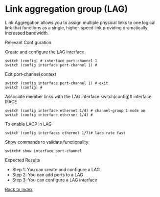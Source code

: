 # Link aggregation group (LAG) 

Link Aggregation allows you to assign multiple physical links to one logical link that functions as a single, higher-speed link providing dramatically increased bandwidth. 

Relevant Configuration 

Create and configure the LAG interface 

```
switch (config) # interface port-channel 1
switch (config interface port-channel 1) #
```

Exit port-channel context

```
switch (config interface port-channel 1) # exit
switch (config) #
```

Associate member links with the LAG interface switch(config)# interface IFACE

```
switch (config interface ethernet 1/4) # channel-group 1 mode on
switch (config interface ethernet 1/4) # 
```

To enable LACP in LAG

```
switch (config interfaces ethernet 1/7)# lacp rate fast
```

Show commands to validate functionality:  

```
switch# show interface port-channel
```

Expected Results 

* Step 1: You can create and configure a LAG 
* Step 2: You can add ports to a LAG
* Step 3: You can configure a LAG interface  

[Back to Index](./index.md)

